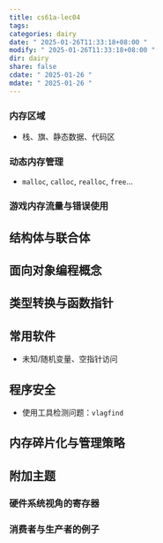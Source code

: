 ```yaml
---
title: cs61a-lec04
tags: 
categories: dairy
date: " 2025-01-26T11:33:18+08:00 "
modify: " 2025-01-26T11:33:18+08:00 "
dir: dairy
share: false
cdate: " 2025-01-26 "
mdate: " 2025-01-26 "
---
```





### 内存区域
- 栈、旗、静态数据、代码区

### 动态内存管理
- `malloc`, `calloc`, `realloc`, `free`...

### 游戏内存流量与错误使用

## 结构体与联合体

## 面向对象编程概念

## 类型转换与函数指针

## 常用软件
- 未知/随机变量、空指针访问

## 程序安全
- 使用工具检测问题：`vlagfind`

## 内存碎片化与管理策略

## 附加主题

### 硬件系统视角的寄存器

### 消费者与生产者的例子